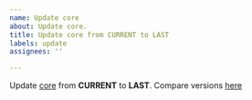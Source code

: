```yaml
---
name: Update core
about: Update core.
title: Update core from CURRENT to LAST
labels: update
assignees: ''

---
```


Update [core](https://www.drupal.org/project/drupal) from **CURRENT** to **LAST**. Compare versions [here](https://git.drupalcode.org/project/drupal/compare/8.CURRENT...8.LAST)
